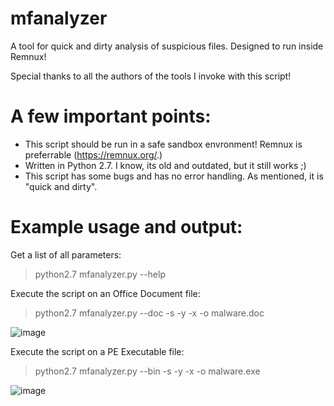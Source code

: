 # mfanalyzer

A tool for quick and dirty analysis of suspicious files. Designed to run inside Remnux!

Special thanks to all the authors of the tools I invoke with this script!

# A few important points:

- This script should be run in a safe sandbox envronment! Remnux is preferrable (https://remnux.org/.)
- Written in Python 2.7. I know, its old and outdated, but it still works ;)
- This script has some bugs and has no error handling. As mentioned, it is "quick and dirty".

# Example usage and output:

Get a list of all parameters:

> python2.7 mfanalyzer.py --help

Execute the script on an Office Document file:

> python2.7 mfanalyzer.py --doc -s -y -x -o malware.doc

![image](https://user-images.githubusercontent.com/17736813/235953408-766b0d79-170c-4b0b-bfba-759d6f661ffe.png)

Execute the script on a PE Executable file:

> python2.7 mfanalyzer.py --bin -s -y -x -o malware.exe


![image](https://user-images.githubusercontent.com/17736813/235954265-c307277b-1470-4edf-9f29-a948ccf48b63.png)

